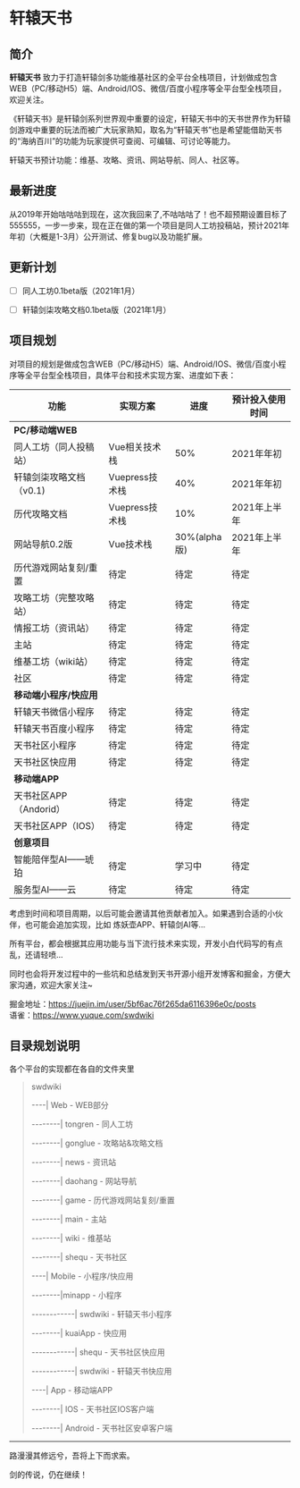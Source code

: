 # 轩辕天书

## 简介

<strong>轩辕天书</strong> 致力于打造轩辕剑多功能维基社区的全平台全栈项目，计划做成包含WEB（PC/移动H5）端、Android/IOS、微信/百度小程序等全平台型全栈项目，欢迎关注。

《轩辕天书》是轩辕剑系列世界观中重要的设定，轩辕天书中的天书世界作为轩辕剑游戏中重要的玩法而被广大玩家熟知，取名为“轩辕天书”也是希望能借助天书的“海纳百川”的功能为玩家提供可查阅、可编辑、可讨论等能力。

轩辕天书预计功能：维基、攻略、资讯、网站导航、同人、社区等。

## 最新进度
从2019年开始咕咕咕到现在，这次我回来了,不咕咕咕了！也不超预期设置目标了555555，一步一步来，现在正在做的第一个项目是同人工坊投稿站，预计2021年年初（大概是1-3月）公开测试、修复bug以及功能扩展。

## 更新计划
- [ ] 同人工坊0.1beta版（2021年1月）
- [ ] 轩辕剑柒攻略文档0.1beta版（2021年1月）


## 项目规划

对项目的规划是做成包含WEB（PC/移动H5）端、Android/IOS、微信/百度小程序等全平台型全栈项目，具体平台和技术实现方案、进度如下表：

| 功能         | 实现方案           | 进度   |预计投入使用时间|
| ------------ | ------------------ | ------ |---------|
|<strong>PC/移动端WEB</strong>|
| 同人工坊（同人投稿站）|Vue相关技术栈|50%|2021年年初|
| 轩辕剑柒攻略文档（v0.1)|Vuepress技术栈|40%|2021年年初|
| 历代攻略文档|Vuepress技术栈|10%|2021年上半年|
| 网站导航0.2版|Vue技术栈|30%(alpha版)|2021年上半年|
| 历代游戏网站复刻/重置|待定|待定|待定|
| 攻略工坊（完整攻略站）|待定|待定|待定|
| 情报工坊（资讯站）|待定|待定|待定|
| 主站|待定|待定|待定|
| 维基工坊（wiki站）|待定|待定|待定|
| 社区|待定|待定|待定|
|<strong>移动端小程序/快应用</strong>|
|轩辕天书微信小程序|待定|待定|待定|
|轩辕天书百度小程序|待定|待定|待定|
|天书社区小程序|待定|待定|待定|
|天书社区快应用|待定|待定|待定|
|<strong>移动端APP</strong>|
|天书社区APP（Andorid）|待定|待定|待定|
|天书社区APP（IOS）|待定|待定|待定|
|<strong>创意项目</strong>|
|智能陪伴型AI——琥珀|待定|学习中|待定|
|服务型AI——云|待定|待定|待定|


考虑到时间和项目周期，以后可能会邀请其他贡献者加入。如果遇到合适的小伙伴，也可能会追加实现，比如 炼妖壶APP、轩辕剑AI等…

所有平台，都会根据其应用功能与当下流行技术来实现，开发小白代码写的有点乱，还请轻喷...

同时也会将开发过程中的一些坑和总结发到天书开源小组开发博客和掘金，方便大家沟通，欢迎大家关注~

掘金地址：https://juejin.im/user/5bf6ac76f265da6116396e0c/posts<br>
语雀：https://www.yuque.com/swdwiki <br>



## 目录规划说明

各个平台的实现都在各自的文件夹里

> swdwiki
>
> ----| Web  - WEB部分
>
> --------| tongren -   同人工坊
>
> --------| gonglue -  攻略站&攻略文档
>
> --------| news - 资讯站
>
> --------| daohang -  网站导航
>
> --------| game -  历代游戏网站复刻/重置
>
> --------| main -  主站
>
> --------| wiki -  维基站
>
> --------| shequ -  天书社区
>
> ----| Mobile -  小程序/快应用
>
> --------|minapp - 小程序
>
> ------------| swdwiki  - 轩辕天书小程序
>
> --------| kuaiApp  - 快应用
>
> ------------| shequ  - 天书社区快应用
>
> ------------| swdwiki  - 轩辕天书快应用
>
> ----| App  - 移动端APP
>
> --------| IOS  - 天书社区IOS客户端
>
> --------| Android  - 天书社区安卓客户端
>

---

路漫漫其修远兮，吾将上下而求索。

剑的传说，仍在继续！
